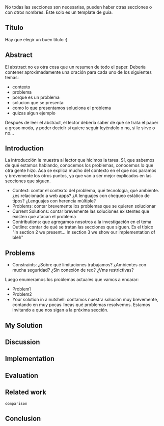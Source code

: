 No todas las secciones son necesarias, pueden haber otras secciones o con otros nombres. Este solo es un template de guía.

Título
------

Hay que elegir un buen título :)

Abstract
--------

El abstract no es otra cosa que un resumen de todo el paper. Debería contener aproximadamente una oración para cada uno de los siguientes temas:

-   contexto
-   problema
-   porque es un problema
-   solucion que se presenta
-   como lo que presentamos soluciona el problema
-   quizas algun ejemplo

Después de leer el abstract, el lector debería saber de qué se trata el paper a groso modo, y poder decidir si quiere seguir leyéndolo o no, si le sirve o no...

Introduction
------------

La introducción le muestra al lector que hicimos la tarea. Sí, que sabemos de qué estamos hablando, conocemos los problemas, conocemos lo que otra gente hizo. Aca se explica mucho del contexto en el que nos paramos y brevemente los otros puntos, ya que van a ser mejor explicados en las secciones que siguen.

-   Context: contar el contexto del problema, qué tecnología, qué ambiente. ¿es relacionado a web apps? ¿A lenguajes con chequeo estático de tipos? ¿Lenguajes con herencia múltiple?
-   Problems: contar brevemente los problemas que se quieren solucionar
-   Current Solutions: contar brevemente las soluciones existentes que existen que atacan el problema
-   Contributions: que agregamos nosotros a la investigación en el tema
-   Outline: contar de qué se tratan las secciones que siguen. Es el típico "In section 2 we present... In section 3 we show our implementation of bleh"

Problems
--------

-   Constraints: ¿Sobre qué limitaciones trabajamos? ¿Ambientes con mucha seguridad? ¿Sin conexión de red? ¿Vms restrictivas?

Luego enumeramos los problemas actuales que vamos a encarar:

-   Problem1
-   Problem2
-   Your solution in a nutshell: contamos nuestra solución muy brevemente, contando en muy pocas lineas qué problemas resolvemos. Estamos invitando a que nos sigan a la próxima sección.

My Solution
-----------

Discussion
----------

Implementation
--------------

Evaluation
----------

Related work
------------

`comparison`

Conclusion
----------

